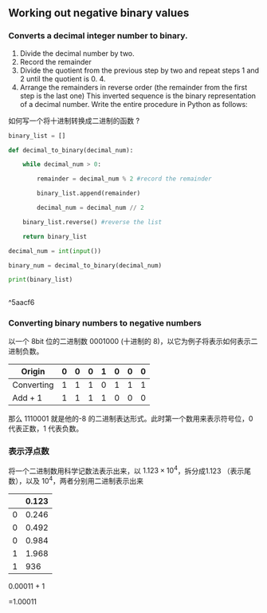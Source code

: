  
## Working out negative binary values

### Converts a decimal integer number to binary.

1. Divide the decimal number by two.
2. Record the remainder
3. Divide the quotient from the previous step by two and repeat steps 1 and 2 until the quotient is 0. 4.
4. Arrange the remainders in reverse order (the remainder from the first step is the last one)
This inverted sequence is the binary representation of a decimal number.
Write the entire procedure in Python as follows:


如何写一个将十进制转换成二进制的函数
?
```python
binary_list = []

def decimal_to_binary(decimal_num):

	while decimal_num > 0:

		remainder = decimal_num % 2 #record the remainder

		binary_list.append(remainder)

		decimal_num = decimal_num // 2

	binary_list.reverse() #reverse the list

	return binary_list

decimal_num = int(input())

binary_num = decimal_to_binary(decimal_num)

print(binary_list)
	
```

^5aacf6

### Converting binary numbers to negative numbers

以一个 8bit 位的二进制数 0001000 (十进制的 8)，以它为例子将表示如何表示二进制负数。

| Origin     | 0   | 0   | 0   | 1   | 0   | 0   | 0   |
| ---------- | --- | --- | --- | --- | --- | --- | --- |
| Converting | 1   | 1   | 1   | 0   | 1   | 1   | 1   |
| Add    + 1     |  1   |   1  |   1  |   1  |   0  |  0   |   0  |

那么 1110001 就是他的-8 的二进制表达形式。此时第一个数用来表示符号位，0 代表正数，1 代表负数。
### 表示浮点数

将一个二进制数用科学记数法表示出来，以 $1.123\times{10}^4$，拆分成1.123 （表示尾数），以及 $10^4$，两者分别用二进制表示出来

|  |   0.123  |
| ----- | --- |
|    0  |  0.246  |
 |  0   |   0.492
  |   0  | 0.984|
|1|1.968|
|1|936|

0.00011
+
1

=1.00011



